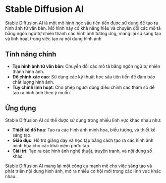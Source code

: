 # Stable Diffusion AI

Stable Diffusion AI là một mô hình học sâu tiên tiến được sử dụng để tạo ra hình ảnh từ văn bản. Mô hình này có khả năng hiểu và chuyển đổi các mô tả bằng ngôn ngữ tự nhiên thành các hình ảnh tương ứng, mang lại sự sáng tạo và linh hoạt trong việc tạo ra nội dung hình ảnh.

## Tính năng chính

- **Tạo hình ảnh từ văn bản**: Chuyển đổi các mô tả bằng ngôn ngữ tự nhiên thành hình ảnh.
- **Độ chính xác cao**: Sử dụng các kỹ thuật học sâu tiên tiến để đảm bảo chất lượng hình ảnh.
- **Tùy chỉnh linh hoạt**: Cho phép người dùng điều chỉnh các tham số để tạo ra hình ảnh theo ý muốn.

## Ứng dụng

Stable Diffusion AI có thể được sử dụng trong nhiều lĩnh vực khác nhau như:

- **Thiết kế đồ họa**: Tạo ra các hình ảnh minh họa, biểu tượng, và thiết kế sáng tạo.
- **Giáo dục**: Hỗ trợ giảng dạy và học tập bằng cách tạo ra các hình ảnh minh họa cho các khái niệm phức tạp.
- **Giải trí**: Tạo ra các hình ảnh nghệ thuật, truyện tranh, và nội dung số khác.

Stable Diffusion AI mang lại một công cụ mạnh mẽ cho việc sáng tạo và phát triển nội dung hình ảnh, mở ra nhiều cơ hội mới trong các lĩnh vực khác nhau.